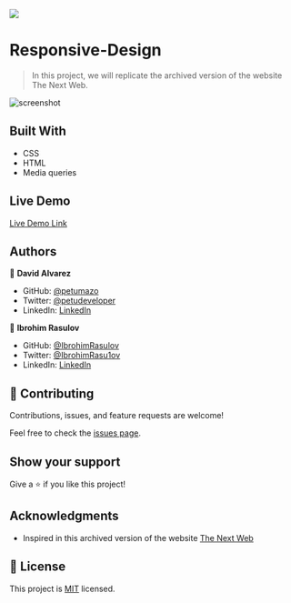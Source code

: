 
![](https://img.shields.io/badge/Microverse-blueviolet)

# Responsive-Design

> In this project, we will replicate the archived version of the website The Next Web.

![screenshot](https://github.com/petumazo/Responsive-Design/blob/html-structure-and-responsive-css/Img/project-screenshot.png)

## Built With

- CSS
- HTML
- Media queries

## Live Demo

[Live Demo Link](https://petumazo.github.io/Responsive-Design/)


## Authors

👤 **David Alvarez**

- GitHub: [@petumazo](https://github.com/petumazo)
- Twitter: [@petudeveloper](https://twitter.com/petudeveloper)
- LinkedIn: [LinkedIn](https://www.linkedin.com/in/david-alvarez-mazzo-777712143/)

👤 **Ibrohim Rasulov**

- GitHub: [@IbrohimRasulov](https://github.com/IbrohimRasulov)
- Twitter: [@IbrohimRasu1ov](https://twitter.com/IbrohimRasu1ov)
- LinkedIn: [LinkedIn](https://www.linkedin.com/in/ibrohim-rasulov-a88352209/)

## 🤝 Contributing

Contributions, issues, and feature requests are welcome!

Feel free to check the [issues page](https://github.com/petumazo/Responsive-Design/issues).

## Show your support

Give a ⭐️ if you like this project!

## Acknowledgments

- Inspired in this archived version of the website [The Next Web](https://perma.cc/M5ZV-Q2D6)

## 📝 License

This project is [MIT](https://github.com/petumazo/Responsive-Design/blob/main/LICENSE.md) licensed.
